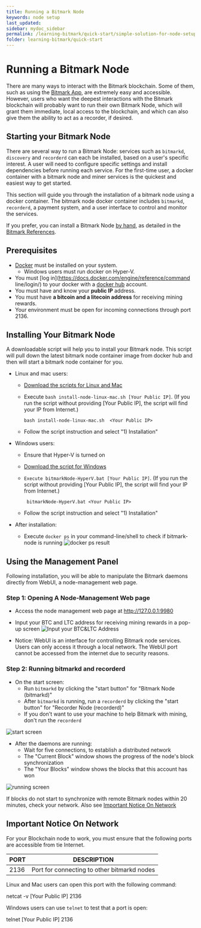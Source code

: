 ```yaml
---
title: Running a Bitmark Node
keywords: node setup
last_updated: 
sidebar: mydoc_sidebar
permalink: /learning-bitmark/quick-start/simple-solution-for-node-setup
folder: learning-bitmark/quick-start
---
```


# Running a Bitmark Node

There are many ways to interact with the Bitmark blockchain. Some of them, such as using the [Bitmark App](https://a.bitmark.com/), are extremely easy and accessible. However, users who want the deepest interactions with the Bitmark blockchain will probably want to run their own Bitmark Node, which will grant them immediate, local access to the blockchain, and which can also give them the ability to act as a recorder, if desired.

## Starting your Bitmark Node

There are several way to run a Bitmark Node: services such as `bitmarkd`, `discovery` and `recorderd` can each be installed, based on a user's specific interest. A user will need to configure specific settings and install dependencies before running each service. For the first-time user, a docker container with a bitmark node and miner services is the quickest and easiest way to get started.

This section will guide you through the installation of a bitmark node using a docker container. The bitmark node docker container includes `bitmarkd`, `recorderd`, a payment system, and a user interface to control and monitor the services.

If you prefer, you can install a Bitmark Node [by hand](../..//bitmark-references/node-setup/bitmark-node-setup.md), as detailed in the [Bitmark References](../../bitmark-references).

## Prerequisites

+ [Docker](https://docs.docker.com/install/) must be installed on your system.
    +  Windows users must run docker on Hyper-V.
+ You must [log in](https://docs.docker.com/engine/reference/command line/login/) to your docker with a [docker hub]((https://hub.docker.com/)) account.
+ You must have and know your **public IP** address.
+ You must have **a bitcoin and a litecoin address** for receiving mining rewards.
+ Your environment must be open for incoming connections through port 2136.  


## Installing Your Bitmark Node

A downloadable script will help you to install your Bitmark node. This script will pull down the latest bitmark node container image from docker hub and then will start a bitmark node container for you. 
 
+  Linux and mac users:
    + [Download the scripts for Linux and Mac](https://bitmark-node-docker-scripts.s3-ap-northeast-1.amazonaws.com/install-node-linux-mac.sh)
    + Execute `bash install-node-linux-mac.sh [Your Public IP]`. (If you run the script without providing [Your Public IP], the script will find your IP from Internet.)

        ```bash install-node-linux-mac.sh  <Your Public IP>```
    + Follow the script instruction and select "1) Installation"

    
+  Windows users:
    +  Ensure that Hyper-V is turned on
    +  [Download the script for Windows](https://s3-ap-northeast-1.amazonaws.com/bitmark-node-docker-scripts/bitmarkNode-HyperV.bat)
    + `Execute bitmarkNode-HyperV.bat [Your Public IP]`. (If you run the script without providing [Your Public IP], the script will find your IP from Internet.)

         ``` bitmarkNode-HyperV.bat <Your Public IP>```
    + Follow the script instruction and select "1) Installation"
    
+  After installation:
    + Execute `docker ps` in your command-line/shell to check if bitmark-node is running
![docker ps result](https://i.imgur.com/l3dF4Hl.jpg)

## Using the Management Panel

Following installation, you will be able to manipulate the Bitmark daemons directly from WebUI, a node-management web page.

### Step 1: Opening A Node-Management Web page 
+ Access the node management web page at http://127.0.0.1:9980
+ Input your BTC and LTC address for receiving mining rewards in a pop-up screen
![Input your BTC&LTC Address](https://i.imgur.com/IRTlyjY.jpg?1)

+ Notice: WebUI is an interface for controlling Bitmark node services. Users can only access it through a local network. The WebUI port cannot be  accessed from the internet due to security reasons.
### Step 2: Running bitmarkd and recorderd
+ On the start screen:
    + Run `bitmarkd` by clicking the "start button" for "Bitmark Node (bitmarkd)"
    + After `bitmarkd` is running, run a `recorderd` by clicking the "start button" for "Recorder Node (recorderd)"
    +  If you don't want to use your machine to help Bitmark with mining, don't run the `recorderd`

![start screen](https://i.imgur.com/aeONALb.jpg)

+ After the daemons are running:
    + Wait for five connections, to establish a distributed network
    + The "Current Block" window shows the progress of the node's block synchronization
    + The "Your Blocks" window shows the blocks that this account has won

![running screen](https://i.imgur.com/g9baqm8.jpg)

If blocks do not start to  synchronize with remote Bitmark nodes within 20 minutes, check your network. Also see [Important Notice On Network](#important-notice-on-network)

## Important Notice On Network

For your Blockchain node to work, you must ensure that the following ports are accessible from tie Internet.

| PORT | DESCRIPTION                                     |
|------|--------------------------------------------------|
| 2136 | Port for connecting to other bitmarkd nodes      |

Linux and Mac users can open this port with the following command:

netcat -v [Your Public IP] 2136

Windows users can use `telnet` to test that a port is open:

telnet [Your Public IP] 2136
